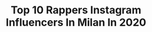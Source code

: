 ---
title: Top 10 Rappers Instagram Influencers In Milan In 2020
description: >-
  Find top rappers Instagram influencers in Milan in 2020. Most popular hashtags: #milano #hiphop #rap #rapitaliano.
platform: Instagram
profiles:
  - username: "milanosays"
    fullname: >-
      Milano Says
    location: "Italy"
    followers: 124644
    engagement: 988
    commentsToLikes: 0.004711
    avatar: "https://scontent-ams4-1.cdninstagram.com/v/t51.2885-19/s320x320/68739278_535032340377717_8231815786453270528_n.jpg?_nc_ht=scontent-ams4-1.cdninstagram.com&_nc_ohc=cXnE7HHmSucAX81Rv4J&oh=e5c87867e180b0fd091d2110e177e741&oe=5EB372B6"
    verified: false
    hashtags: "#milanononsiferma, #pescedaprile"
  - username: "tiasocialofc"
    fullname: >-
      TIA
    location: "Italy"
    followers: 4838
    engagement: 2329
    commentsToLikes: 0.056091
    avatar: "https://scontent-lhr8-1.cdninstagram.com/v/t51.2885-19/s320x320/91456414_219727862715528_8871534835726811136_n.jpg?_nc_ht=scontent-lhr8-1.cdninstagram.com&_nc_ohc=ZP3b4IVL0UIAX-QKavU&oh=5769146f12cfa5683c41ca5bd65cf9f4&oe=5EB999AC"
    verified: false
    hashtags: "#milano, #beats, #beat, #mauroicardi"
  - username: "albertofranceschi"
    fullname: >-
      Alberto Franceschi
    location: "Italy"
    followers: 71270
    engagement: 159
    commentsToLikes: 0.016469
    avatar: "https://scontent-lht6-1.cdninstagram.com/v/t51.2885-19/s320x320/31229384_1923051517739027_9057123894460153856_n.jpg?_nc_ht=scontent-lht6-1.cdninstagram.com&_nc_ohc=wGrIN7zcV-UAX8gGero&oh=87bb38620c1204da701b858fea8b090c&oe=5EB9E686"
    verified: true
    hashtags: "#japan, #hypebeaststyle, #bentley, #hideandjack"
  - username: "doncashofficial"
    fullname: >-
      Don Cash (Official)
    location: "Italy"
    followers: 13757
    engagement: 293
    commentsToLikes: 0.164636
    avatar: "https://scontent-bos3-1.cdninstagram.com/v/t51.2885-19/s320x320/43543843_1064333380398086_6816138439059046400_n.jpg?_nc_ht=scontent-bos3-1.cdninstagram.com&_nc_ohc=NJyQREZTmLcAX-i3Kcl&oh=1ebeeb43245c12e4a9768f12b5dfc7e8&oe=5EBA2530"
    verified: false
    hashtags: "#beyourhero, #weekend, #onair, #goodvibes"
  - username: "tedeschiadriana"
    fullname: >-
      Adriana Tedeschi - L U C E
    location: "Italy"
    followers: 8519
    engagement: 607
    commentsToLikes: 0.048214
    avatar: "https://scontent-ams4-1.cdninstagram.com/v/t51.2885-19/s320x320/68748937_717787025338439_2326536797300981760_n.jpg?_nc_ht=scontent-ams4-1.cdninstagram.com&_nc_ohc=MVOIyIx9f7gAX_6pVQq&oh=41c339829689fed8eff66917d0aafddd&oe=5EBBEFAF"
    verified: false
    hashtags: "#spotify, #commercial, #popmusic, #rap"
  - username: "biggiepaulofficial"
    fullname: >-
      Biggie Paul
    location: "Italy"
    followers: 9365
    engagement: 612
    commentsToLikes: 0.028754
    avatar: "https://scontent-ams4-1.cdninstagram.com/v/t51.2885-19/s320x320/90332251_579192626021033_181412241692688384_n.jpg?_nc_ht=scontent-ams4-1.cdninstagram.com&_nc_ohc=u2wgd47iv7oAX-xGltm&oh=e701c89f9176f689a17e9e36092870e2&oe=5EB56DF6"
    verified: false
    hashtags: "#microfili, #secco, #hitdellestate, #2020flow"
  - username: "mariocuo_"
    fullname: >-
      Mariocuò
    location: "Italy"
    followers: 21669
    engagement: 217
    commentsToLikes: 0.046758
    avatar: "https://scontent-lhr8-1.cdninstagram.com/v/t51.2885-19/s320x320/49342866_323321524976299_2925177649779179520_n.jpg?_nc_ht=scontent-lhr8-1.cdninstagram.com&_nc_ohc=bpdMHoCJnH4AX_pRIa4&oh=59e6f850406f88e5a7193666168601ea&oe=5EB437DD"
    verified: false
    hashtags: "#sicily, #droneshots, #covid19freestyle, #worldplaces"
  - username: "williepeyote"
    fullname: >-
      Ludwig Van Peyote
    location: "Italy"
    followers: 148197
    engagement: 1033
    commentsToLikes: 0.011588
    avatar: "https://scontent-ams4-1.cdninstagram.com/v/t51.2885-19/s320x320/54511693_339741376660717_2041932296965062656_n.jpg?_nc_ht=scontent-ams4-1.cdninstagram.com&_nc_ohc=b5SsRnefIhcAX_kVqBu&oh=456326b46bfe0fc74df5b53e9c3c9be2&oe=5EBB7EC7"
    verified: false
    hashtags: "#williepeyote, #milano, #live2020, #dieyoung"
  - username: "eva90s"
    fullname: >-
      Eva Banks.©
    location: "Italy"
    followers: 24722
    engagement: 183
    commentsToLikes: 0.021097
    avatar: "https://scontent-lhr8-1.cdninstagram.com/v/t51.2885-19/s320x320/88273829_239088010785952_7607552099684974592_n.jpg?_nc_ht=scontent-lhr8-1.cdninstagram.com&_nc_ohc=a5xKZe2yXeUAX9X4jsC&oh=d79053aeea1ca391284639f71270144d&oe=5EAF0043"
    verified: false
    hashtags: "#valentineday, #loveislove, #scream, #romantic"
  - username: "rap_nel_cuore_official"
    fullname: >-
      Rap Nel Cuore Official ❤
    location: "Italy"
    followers: 18451
    engagement: 173
    commentsToLikes: 0.050057
    avatar: "https://scontent-nrt1-1.cdninstagram.com/v/t51.2885-19/s320x320/89716155_219645069237686_4598941901272383488_n.jpg?_nc_ht=scontent-nrt1-1.cdninstagram.com&_nc_ohc=18O4V3Q-BOIAX-n0Wz9&oh=d6d902509bd9212690415acbbe8ac775&oe=5EA62B6B"
    verified: false
    hashtags: "#mediaset, #trapitaliana, #significati, #npng"
---